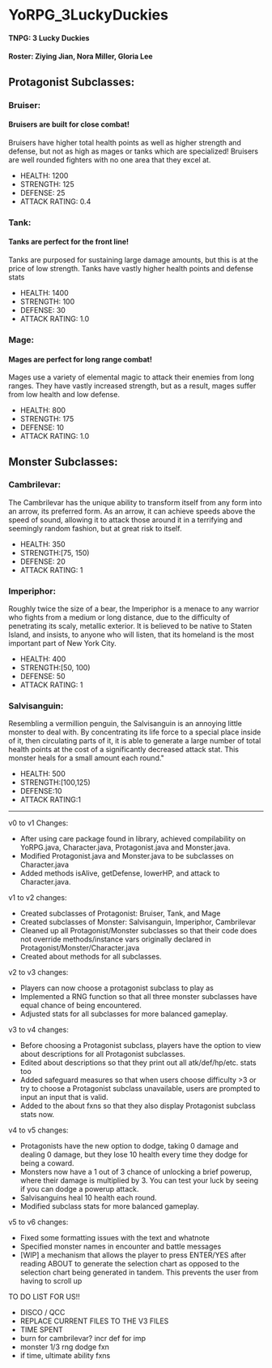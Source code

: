 # YoRPG_3LuckyDuckies
#### TNPG: 3 Lucky Duckies
####  Roster: Ziying Jian, Nora Miller, Gloria Lee

## Protagonist Subclasses:
### Bruiser:  
#### Bruisers are built for close combat!
Bruisers have higher total health points as well as higher strength and defense, but not as high as mages
or tanks which are specialized! Bruisers are well rounded fighters with no one area that they excel at.
* HEALTH: 1200
* STRENGTH: 125
* DEFENSE: 25
* ATTACK RATING: 0.4
             
### Tank: 
#### Tanks are perfect for the front line!
Tanks are purposed for sustaining large damage amounts, but this is at the price of low strength.
Tanks have vastly higher health points and defense stats
* HEALTH: 1400
* STRENGTH: 100
* DEFENSE: 30
* ATTACK RATING: 1.0
         
### Mage: 
#### Mages are perfect for long range combat!
Mages use a variety of elemental magic to attack their enemies from long ranges.
They have vastly increased strength, but as a result, mages suffer from low health and low defense.
* HEALTH: 800
* STRENGTH: 175
* DEFENSE: 10
* ATTACK RATING: 1.0

## Monster Subclasses:
### Cambrilevar:  
The Cambrilevar has the unique ability to transform itself from any form into an arrow, its preferred form.
As an arrow, it can achieve speeds above the speed of sound,
allowing it to attack those around it in a terrifying and seemingly random fashion, but at great risk to itself.
* HEALTH: 350
* STRENGTH:[75, 150)
* DEFENSE: 20
* ATTACK RATING: 1

             
### Imperiphor: 
Roughly twice the size of a bear, the Imperiphor is a menace to any warrior who fights
from a medium or long distance, due to the difficulty of penetrating its scaly, metallic
exterior. It is believed to be native to Staten Island, and insists, to anyone who will 
listen, that its homeland is the most important part of New York City.
* HEALTH: 400
* STRENGTH:[50, 100)
* DEFENSE: 50
* ATTACK RATING: 1
         
### Salvisanguin: 
Resembling a vermillion penguin, the Salvisanguin is an annoying little monster to deal with.
By concentrating its life force to a special place inside of it, then circulating parts of it, 
it is able to generate a large number of total health points at the cost of a significantly decreased attack stat.
This monster heals for a small amount each round."
* HEALTH: 500
* STRENGTH:[100,125)
* DEFENSE:10
* ATTACK RATING:1
---
          
 v0 to v1 Changes: 
 * After using care package found in library, achieved compilability on YoRPG.java, Character.java, Protagonist.java and Monster.java. 
 * Modified Protagonist.java and Monster.java to be subclasses on Character.java
 * Added methods isAlive, getDefense, lowerHP, and attack to Character.java.
 
 v1 to v2 changes:
 * Created subclasses of Protagonist: Bruiser, Tank, and Mage
 * Created subclasses of Monster: Salvisanguin, Imperiphor, Cambrilevar
 * Cleaned up all Protagonist/Monster subclasses so that their code does not override methods/instance vars originally declared in Protagonist/Monster/Character.java
 * Created about methods for all subclasses.

v2 to v3 changes:
* Players can now choose a protagonist subclass to play as 
* Implemented a RNG function so that all three monster subclasses have equal chance of being encountered.
* Adjusted stats for all subclasses for more balanced gameplay.

v3 to v4 changes:
* Before choosing a Protagonist subclass, players have the option to view about descriptions for all Protagonist subclasses.
* Edited about descriptions so that they print out all atk/def/hp/etc. stats too
* Added safeguard measures so that when users choose difficulty >3 or try to choose a Protagonist subclass unavailable, users are prompted to input an input that is valid.
* Added to the about fxns so that they also display Protagonist subclass stats now.

v4 to v5 changes:
* Protagonists have the new option to dodge, taking 0 damage and dealing 0 damage, but they lose 10 health every time they dodge for being a coward.
* Monsters now have a 1 out of 3 chance of unlocking a brief powerup, where their damage is multiplied by 3. You can test your luck by seeing if you can dodge a powerup attack.
* Salvisanguins heal 10 health each round.
* Modified subclass stats for more balanced gameplay.

v5 to v6 changes:
* Fixed some formatting issues with the text and whatnote
* Specified monster names in encounter and battle messages
* [WIP] a mechanism that allows the player to press ENTER/YES after reading ABOUT to generate the selection chart as opposed to the selection chart being generated in tandem. This prevents the user from having to scroll up

TO DO LIST FOR US!!
- DISCO / QCC
- REPLACE CURRENT FILES TO THE V3 FILES
- TIME SPENT
- burn for cambrilevar? incr def for imp
- monster 1/3 rng dodge fxn
- if time, ultimate ability fxns


